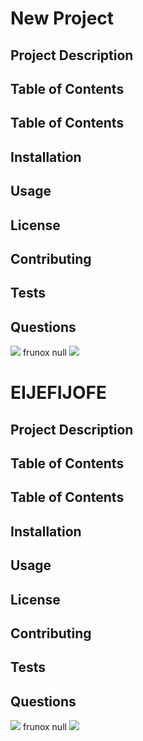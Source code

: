 # New Project

## Project Description

## Table of Contents

## Table of Contents

## Installation

## Usage

## License

## Contributing

## Tests

## Questions

![](https://img.shields.io/badge/Project-Creator-brightgreen)  frunox  null
![](https://avatars0.githubusercontent.com/u/60527588?v=4)
# EIJEFIJOFE

## Project Description

## Table of Contents

## Table of Contents

## Installation

## Usage

## License

## Contributing

## Tests

## Questions

![](https://img.shields.io/badge/Project-Creator-brightgreen)  frunox  null
![](https://avatars0.githubusercontent.com/u/60527588?v=4)